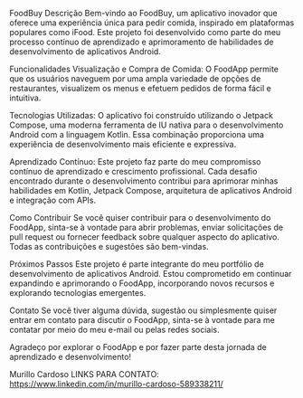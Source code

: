 FoodBuy
Descrição
Bem-vindo ao FoodBuy, um aplicativo inovador que oferece uma experiência única para pedir comida, inspirado em plataformas populares como iFood. Este projeto foi desenvolvido como parte do meu processo contínuo de aprendizado e aprimoramento de habilidades de desenvolvimento de aplicativos Android.

Funcionalidades
Visualização e Compra de Comida: O FoodApp permite que os usuários naveguem por uma ampla variedade de opções de restaurantes, visualizem os menus e efetuem pedidos de forma fácil e intuitiva.

Tecnologias Utilizadas: O aplicativo foi construído utilizando o Jetpack Compose, uma moderna ferramenta de IU nativa para o desenvolvimento Android com a linguagem Kotlin. Essa combinação proporciona uma experiência de desenvolvimento mais eficiente e expressiva.

Aprendizado Contínuo: Este projeto faz parte do meu compromisso contínuo de aprendizado e crescimento profissional. Cada desafio encontrado durante o desenvolvimento contribui para aprimorar minhas habilidades em Kotlin, Jetpack Compose, arquitetura de aplicativos Android e integração com APIs.

Como Contribuir
Se você quiser contribuir para o desenvolvimento do FoodApp, sinta-se à vontade para abrir problemas, enviar solicitações de pull request ou fornecer feedback sobre qualquer aspecto do aplicativo. Todas as contribuições e sugestões são bem-vindas.

Próximos Passos
Este projeto é parte integrante do meu portfólio de desenvolvimento de aplicativos Android. Estou comprometido em continuar expandindo e aprimorando o FoodApp, incorporando novos recursos e explorando tecnologias emergentes.

Contato
Se você tiver alguma dúvida, sugestão ou simplesmente quiser entrar em contato para discutir o FoodApp, sinta-se à vontade para me contatar por meio do meu e-mail ou pelas redes sociais.

Agradeço por explorar o FoodApp e por fazer parte desta jornada de aprendizado e desenvolvimento!

Murillo Cardoso
LINKS PARA CONTATO:
https://www.linkedin.com/in/murillo-cardoso-589338211/
